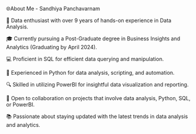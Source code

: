 🌐About Me - Sandhiya Panchavarnam 
 
🚀 Data enthusiast with over 9 years of hands-on experience in Data Analysis.
 
🎓 Currently pursuing a Post-Graduate degree in Business Insights and Analytics (Graduating by April 2024).
 
💻 Proficient in SQL for efficient data querying and manipulation.

🐍 Experienced in Python for data analysis, scripting, and automation.

🔍 Skilled in utilizing PowerBI for insightful data visualization and reporting.

🤝 Open to collaboration on projects that involve data analysis, Python, SQL, or PowerBI.

📚 Passionate about staying updated with the latest trends in data analysis and analytics.
